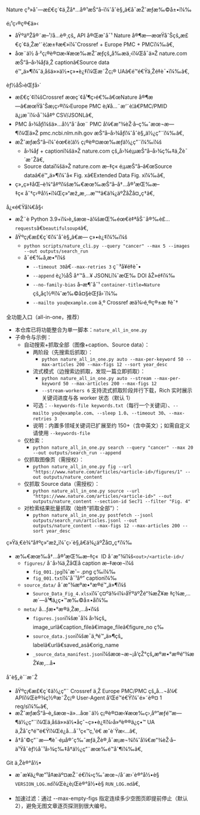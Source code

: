 ﻿Nature ç³»åˆ—æ£€ç´¢ä¸Žå†…å®¹æŠ“å–ï¼ˆåˆè§„ã€å¯æŽˆæƒæ‰©å±•ï¼‰

é¡¹ç›®ç®€ä»‹
- åŸºäºŽå®˜æ–¹/å…è®¸çš„ API å®Œæˆå¯¹ Nature å®¶æ—æœŸåˆŠçš„æ£€ç´¢ä¸Žæ‘˜è¦æ±‡æ€»ï¼ˆCrossref + Europe PMC + PMCï¼‰ã€‚
- åœ¨ä½ å·²ç¡®è®¤æ‹¥æœ‰æŽˆæƒçš„å‰æä¸‹ï¼Œå¯ä»Ž nature.com æŠ“å–å›¾åƒä¸Ž captionã€Source data é™„ä»¶ï¼ˆä¸åšä»»ä½•ç»•è¿‡ï¼Œæ˜Žç¡® UAã€é™é€Ÿä¸Žé‡è¯•ï¼‰ã€‚

èƒ½åŠ›èŒƒå›´
- æ£€ç´¢ï¼šCrossref æœç´¢å¹¶ç­›é€‰â€œNature å®¶æ—â€æœŸåˆŠæ¡ç›®ï¼›Europe PMC è¡¥å…¨æ‘˜è¦ã€PMC/PMID ä¿¡æ¯ï¼›å¯¼å‡º CSV/JSONLã€‚
- PMC å›¾åƒï¼šä»…å½“å­˜åœ¨ PMC å¼€æ”¾èŽ·å–ç‰ˆæœ¬æ—¶ï¼Œä»Ž pmc.ncbi.nlm.nih.gov æŠ“å–å›¾åƒï¼ˆåˆè§„ä½¿ç”¨ï¼‰ã€‚
- æŽˆæƒæŠ“å–ï¼ˆéœ€è¦ä½ ç¡®è®¤æœ‰æƒä½¿ç”¨ï¼‰ï¼š
  - å›¾åƒ + captionï¼šä»Ž nature.com çš„å›¾é¡µæŠ“å–å›¾ç‰‡ä¸Žè¯´æ˜Žã€‚
  - Source dataï¼šä»Ž nature.com æ–‡ç« é¡µæŠ“å–â€œSource dataâ€é™„ä»¶ï¼ˆå« Fig. xã€Extended Data Fig. xï¼‰ã€‚
- ç»„ç»‡åŒ–è¾“å‡ºï¼šæ‰€æœ‰æŠ“å–å†…å®¹æŒ‰æ–‡ç« åˆ†ç›®å½•ï¼Œç»“æž„æ¸…æ™°ã€ä¾¿äºŽåŽå¤„ç†ã€‚

å¿«é€Ÿå¼€å§‹
- æŽ¨è Python 3.9+ï¼›è„šæœ¬ä¼šæŒ‰éœ€è‡ªåŠ¨å®‰è£… `requests`ã€`beautifulsoup4`ã€‚
- åŸºç¡€æ£€ç´¢ï¼ˆåˆè§„ã€æ— ç»•è¿‡ï¼‰ï¼š
  - `python scripts/nature_cli.py --query "cancer" --max 5 --images --out outputs/search_run`
  - å¯é€‰å‚æ•°ï¼š
    - `--timeout 30`ã€`--max-retries 3` ç¨³å¥é‡è¯•
    - `--append` è¿½åŠ å†™å…¥ JSONLï¼ˆæŒ‰ DOI åŽ»é‡ï¼‰
    - `--no-family-bias` å–æ¶ˆå¯¹ `container-title=Nature` çš„åç½®ï¼ˆæ‰©å¤§èŒƒå›´ï¼‰
    - `--mailto you@example.com` ä¸º Crossref æä¾›é‚®ç®±æ ‡è¯†

全功能入口（all-in-one，推荐）
- 本仓库已将功能整合为单一脚本：`nature_all_in_one.py`
- 子命令与示例：
  - 自动搜索+抓取全部（图像+caption、Source data）：
    - 两阶段（先搜索后抓取）：
      - `python nature_all_in_one.py auto --max-per-keyword 50 --max-articles 200 --max-figs 12 --sort year_desc`
    - 流式模式（边搜索边抓取，发现一篇立即抓取）：
      - `python nature_all_in_one.py auto --stream --max-per-keyword 50 --max-articles 200 --max-figs 12`
      - `--stream-workers 6` 支持流式抓取阶段并行下载，Rich 实时展示关键词进度与各 worker 状态（默认 1）
    - 可选：`--keywords-file keywords.txt`（每行一个关键词）、`--mailto you@example.com`、`--sleep 1.0`、`--timeout 30`、`--max-retries 3`
    - 说明：内置多领域关键词已扩展至约 150+（含中英文）；如需自定义请使用 `--keywords-file`
  - 仅检索：
    - `python nature_all_in_one.py search --query "cancer" --max 20 --out outputs/search_run --append`
  - 仅抓取图像页（需授权）：
    - `python nature_all_in_one.py fig --url "https://www.nature.com/articles/<article-id>/figures/1" --out outputs/nature_content`
  - 仅抓取 Source data（需授权）：
    - `python nature_all_in_one.py source --url "https://www.nature.com/articles/<article-id>" --out outputs/nature_content --section-id Sec71 --filter "Fig. 4"`
  - 对检索结果批量抓取（始终“抓取全部”）：
    - `python nature_all_in_one.py postfetch --jsonl outputs/search_run/articles.jsonl --out outputs/nature_content --max-figs 12 --max-articles 200 --sort year_desc`

ç»Ÿä¸€è¾“å‡ºç»“æž„ï¼ˆç›´è§‚ã€ä¾¿äºŽå¤„ç†ï¼‰
- æ‰€æœ‰å†…å®¹æŒ‰æ–‡ç«  ID å­˜æ”¾ï¼š`<out>/<article-id>/`
  - `figures/` å­˜å›¾ä¸ŽåŒå caption æ–‡æœ¬ï¼š
    - `fig_001.jpg`ï¼ˆæˆ– .png ç­‰ï¼‰
    - `fig_001.txt`ï¼ˆå¯¹åº” captionï¼‰
  - `source_data/` å­˜æ”¾æºæ•°æ®é™„ä»¶ï¼š
    - `Source_Data_Fig_4.xlsx`ï¼ˆç¤ºä¾‹ï¼›åŸºäºŽé“¾æŽ¥æ ‡ç­¾æ¸…æ´—å¹¶ä¿ç•™æ‰©å±•åï¼‰
  - `meta/` å…ƒæ•°æ®ä¸Žæ¸…å•ï¼š
    - `figures.json`ï¼šæ¯å¼ å›¾çš„ image_urlã€caption_fileã€image_fileã€figure_no ç­‰
    - `source_data.json`ï¼šæ¯ä¸ªé™„ä»¶çš„ labelã€urlã€saved_asã€orig_name
    - `_source_data_manifest.json`ï¼šæœ¬æ¬¡å‘çŽ°çš„æºæ•°æ®é“¾æŽ¥æ¸…å•

åˆè§„è¯´æ˜Ž
- åŸºç¡€æ£€ç´¢ä½¿ç”¨ Crossref ä¸Ž Europe PMC/PMC çš„å…¬å¼€ APIï¼Œè®¾ç½®æ˜Žç¡® User-Agent å’Œé™é€Ÿï¼ˆé»˜è®¤ 1 req/sï¼‰ã€‚
- æŽˆæƒæŠ“å–è„šæœ¬ä»…åœ¨ä½ ç¡®è®¤æ‹¥æœ‰ç›¸åº”æƒé™æ—¶ä½¿ç”¨ï¼Œä¸åšä»»ä½•åçˆ¬ç»•è¿‡ï¼›å»ºè®®ä¿ç•™ UA ä¸Žåˆç†é™é€Ÿï¼Œé¿å…å¯¹ç«™ç‚¹é€ æˆè´Ÿæ‹…ã€‚
- å†åˆ©ç”¨æ—¶è¯·éµå®ˆç‰ˆæƒä¸Žè®¸å¯æ¡æ¬¾ï¼ˆå¼€æ”¾èŽ·å–ä¹Ÿå¯èƒ½å¯¹å›¾ç‰‡å†ä½¿ç”¨æœ‰é™åˆ¶ï¼‰ã€‚

Git ä¸Žè®°å½•
- æ¯æ­¥ä¿®æ”¹å‡æäº¤æŽ¨é€ï¼›ç‰ˆæœ¬/å˜æ›´è®°å½•è§ `VERSION_LOG.md`ï¼Œè¿è¡Œè®°å½•è§ `RUN_LOG.md`ã€‚


- 加速过滤：通过 --max-empty-figs 指定连续多少空图页即提前停止（默认 2），避免无图文章逐页探测到很大编号。
